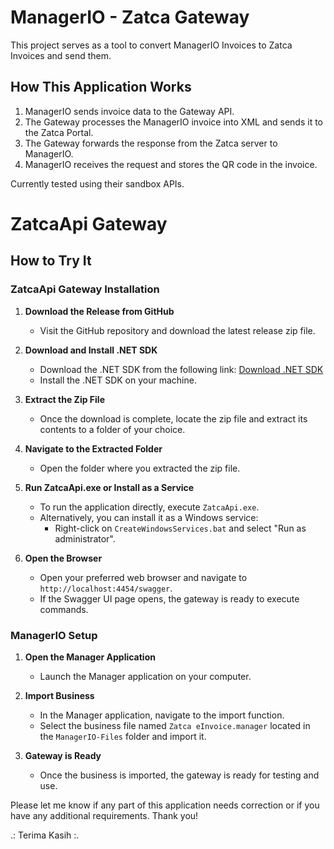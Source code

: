 # ManagerIO - Zatca Gateway

This project serves as a tool to convert ManagerIO Invoices to Zatca Invoices and send them.

## How This Application Works
1. ManagerIO sends invoice data to the Gateway API.
2. The Gateway processes the ManagerIO invoice into XML and sends it to the Zatca Portal.
3. The Gateway forwards the response from the Zatca server to ManagerIO.
4. ManagerIO receives the request and stores the QR code in the invoice.

Currently tested using their sandbox APIs.

# ZatcaApi Gateway

## How to Try It

### ZatcaApi Gateway Installation

1. **Download the Release from GitHub**
   - Visit the GitHub repository and download the latest release zip file.
   
2. **Download and Install .NET SDK**
   - Download the .NET SDK from the following link: [Download .NET SDK](https://download.visualstudio.microsoft.com/download/pr/2e3d0e1d-ad81-4ca7-b186-49f2313547e7/ee8546e4148b87c6e14878b5055406e9/dotnet-sdk-8.0.301-win-x64.exe)
   - Install the .NET SDK on your machine.

3. **Extract the Zip File**
   - Once the download is complete, locate the zip file and extract its contents to a folder of your choice.

4. **Navigate to the Extracted Folder**
   - Open the folder where you extracted the zip file.

5. **Run ZatcaApi.exe or Install as a Service**
   - To run the application directly, execute `ZatcaApi.exe`.
   - Alternatively, you can install it as a Windows service:
     - Right-click on `CreateWindowsServices.bat` and select "Run as administrator".

6. **Open the Browser**
   - Open your preferred web browser and navigate to `http://localhost:4454/swagger`.
   - If the Swagger UI page opens, the gateway is ready to execute commands.

### ManagerIO Setup

1. **Open the Manager Application**
   - Launch the Manager application on your computer.

2. **Import Business**
   - In the Manager application, navigate to the import function.
   - Select the business file named `Zatca eInvoice.manager` located in the `ManagerIO-Files` folder and import it.

3. **Gateway is Ready**
   - Once the business is imported, the gateway is ready for testing and use.

Please let me know if any part of this application needs correction or if you have any additional requirements. Thank you!


.: Terima Kasih :.
